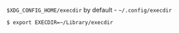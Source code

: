 `$XDG_CONFIG_HOME/execdir` by default - `~/.config/execdir`

```bash
$ export EXECDIR=~/Library/execdir
```
